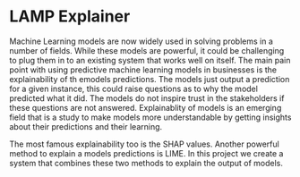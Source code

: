 # LAMP Explainer

Machine Learning models are now widely used in solving problems in a number of fields. While these models are powerful, it could be challenging to plug them in to an existing system that works well on itself. The main pain point with using predictive machine learning models in businesses is the explainability of th emodels predictions. The models just output a prediction for a given instance, this could raise questions as to why the model predicted what it did. The models do not inspire trust in the stakeholders if these questions are not answered. Explainablity of models is an emerging field that is a study to make models more understandable by getting insights about their predictions and their learning. 

The most famous explainability too is the SHAP values. Another powerful method to explain a models predictions is LIME. In this project we create a system that combines these two methods to explain the output of models. 
